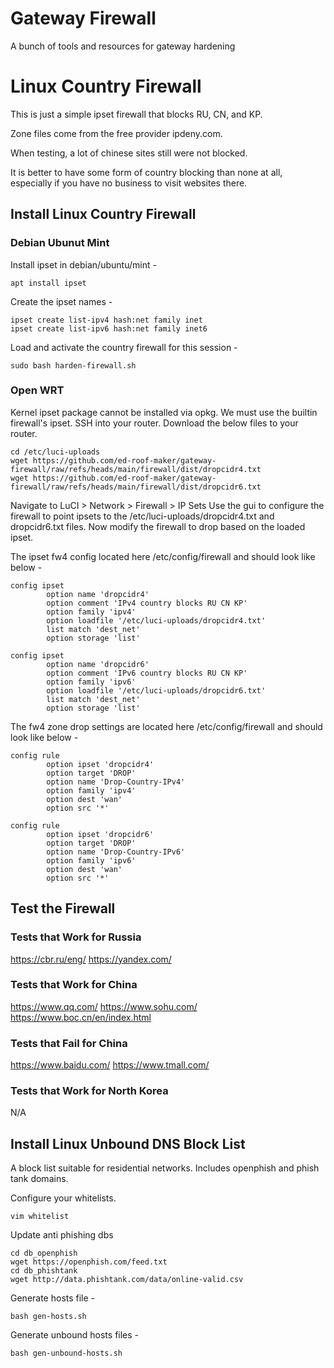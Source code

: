# Gateway Firewall
A bunch of tools and resources for gateway hardening


# Linux Country Firewall
This is just a simple ipset firewall that blocks RU, CN, and KP.

Zone files come from the free provider ipdeny.com.

When testing, a lot of chinese sites still were not blocked.

It is better to have some form of country blocking than none at all, especially if you have no business to visit websites there.

## Install Linux Country Firewall
### Debian Ubunut Mint
Install ipset in debian/ubuntu/mint -
```
apt install ipset
```
Create the ipset names -
```
ipset create list-ipv4 hash:net family inet
ipset create list-ipv6 hash:net family inet6
```
Load and activate the country firewall for this session -
```
sudo bash harden-firewall.sh
```
### Open WRT
Kernel ipset package cannot be installed via opkg.
We must use the builtin firewall's ipset.
SSH into your router.
Download the below files to your router.
```
cd /etc/luci-uploads
wget https://github.com/ed-roof-maker/gateway-firewall/raw/refs/heads/main/firewall/dist/dropcidr4.txt
wget https://github.com/ed-roof-maker/gateway-firewall/raw/refs/heads/main/firewall/dist/dropcidr6.txt
```
Navigate to LuCI > Network > Firewall > IP Sets
Use the gui to configure the firewall to point ipsets to the /etc/luci-uploads/dropcidr4.txt and dropcidr6.txt files.
Now modify the firewall to drop based on the loaded ipset.

The ipset fw4 config located here /etc/config/firewall and should look like below -
```
config ipset                                             
        option name 'dropcidr4'                          
        option comment 'IPv4 country blocks RU CN KP'    
        option family 'ipv4'                             
        option loadfile '/etc/luci-uploads/dropcidr4.txt'
        list match 'dest_net'                            
        option storage 'list'                            
                                                         
config ipset                                             
        option name 'dropcidr6'                          
        option comment 'IPv6 country blocks RU CN KP'    
        option family 'ipv6'                             
        option loadfile '/etc/luci-uploads/dropcidr6.txt'
        list match 'dest_net'                            
        option storage 'list' 
```

The fw4 zone drop settings are located here /etc/config/firewall and should look like below -
```
config rule                                              
        option ipset 'dropcidr4'                         
        option target 'DROP'                             
        option name 'Drop-Country-IPv4'                  
        option family 'ipv4'                             
        option dest 'wan'                                
        option src '*'                                   
                                                         
config rule                                              
        option ipset 'dropcidr6'                         
        option target 'DROP'                             
        option name 'Drop-Country-IPv6'                  
        option family 'ipv6'                             
        option dest 'wan'                                
        option src '*'                                   
```
## Test the Firewall
### Tests that Work for Russia
https://cbr.ru/eng/
https://yandex.com/
### Tests that Work for China
https://www.qq.com/
https://www.sohu.com/
https://www.boc.cn/en/index.html
### Tests that Fail for China
https://www.baidu.com/
https://www.tmall.com/
### Tests that Work for North Korea
N/A

## Install Linux Unbound DNS Block List
A block list suitable for residential networks.
Includes openphish and phish tank domains.

Configure your whitelists.
```
vim whitelist
```

Update anti phishing dbs
```
cd db_openphish
wget https://openphish.com/feed.txt
cd db_phishtank
wget http://data.phishtank.com/data/online-valid.csv
```

Generate hosts file -
```
bash gen-hosts.sh
```

Generate unbound hosts files -
```
bash gen-unbound-hosts.sh
```



